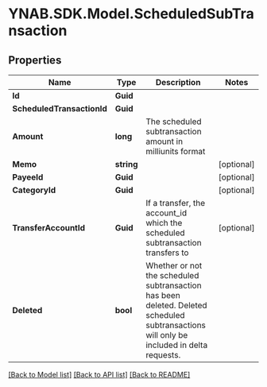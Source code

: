 # YNAB.SDK.Model.ScheduledSubTransaction

## Properties

Name | Type | Description | Notes
------------ | ------------- | ------------- | -------------
**Id** | **Guid** |  | 
**ScheduledTransactionId** | **Guid** |  | 
**Amount** | **long** | The scheduled subtransaction amount in milliunits format | 
**Memo** | **string** |  | [optional] 
**PayeeId** | **Guid** |  | [optional] 
**CategoryId** | **Guid** |  | [optional] 
**TransferAccountId** | **Guid** | If a transfer, the account_id which the scheduled subtransaction transfers to | [optional] 
**Deleted** | **bool** | Whether or not the scheduled subtransaction has been deleted.  Deleted scheduled subtransactions will only be included in delta requests. | 

[[Back to Model list]](../README.md#documentation-for-models) [[Back to API list]](../README.md#documentation-for-api-endpoints) [[Back to README]](../README.md)

